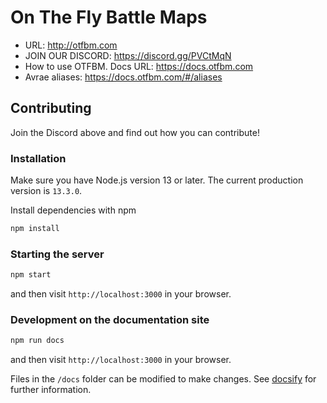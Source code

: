 # On The Fly Battle Maps

* URL: http://otfbm.com
* JOIN OUR DISCORD: https://discord.gg/PVCtMqN
* How to use OTFBM.  Docs URL: https://docs.otfbm.com
* Avrae aliases: https://docs.otfbm.com/#/aliases

## Contributing

Join the Discord above and find out how you can contribute!

### Installation

Make sure you have Node.js version 13 or later. The current production version is `13.3.0`.

Install dependencies with npm

```sh
npm install
```

### Starting the server

```sh
npm start
```

and then visit `http://localhost:3000` in your browser.

### Development on the documentation site

```sh
npm run docs
```

and then visit `http://localhost:3000` in your browser.

Files in the `/docs` folder can be modified to make changes. See [docsify](https://docsify.js.org/) for further information.

